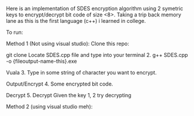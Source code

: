 Here is an implementation of SDES encryption algorithm using 2 symetric keys to encrypt/decrypt bit code of size <8>. Taking a trip back memory lane as this is the first language (c++) i learned in college.

To run:



Method 1 (Not using visual studio): 
Clone this repo:

git clone
Locate SDES.cpp file and type into your terminal 
2. g++ SDES.cpp -o {fileoutput-name-this}.exe

Vuala 
3. Type in some string of character you want to encrypt.

Output/Encrypt 
4. Some encrypted bit code.

Decrypt 5.
Decrypt Given the key 1, 2 try decrypting


Method 2 (using visual studio meh):
